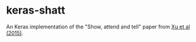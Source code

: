 # keras-shatt

An Keras implementation of the "Show, attend and tell" paper from [Xu et al (2015)](https://arxiv.org/abs/1502.03044).
